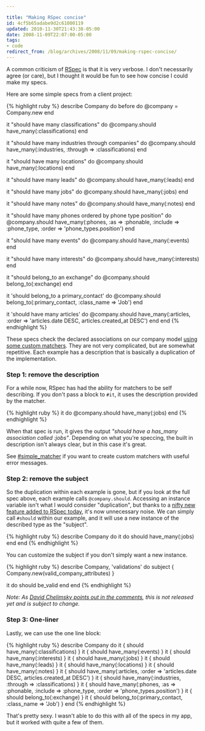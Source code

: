 ```yaml
---

title: "Making RSpec concise"
id: 4cf5b65adabe9d2c61000119
updated: 2010-11-30T21:43:38-05:00
date: 2008-11-09T22:07:00-05:00
tags:
- code
redirect_from: /blog/archives/2008/11/09/making-rspec-concise/
---
```


A common criticism of [RSpec](http://rspec.info) is that it is very verbose. I don't necessarily agree (or care), but I thought it would be fun to see how concise I could make my specs.

Here are some simple specs from a client project:

{% highlight ruby %}
describe Company do
  before do
    @company = Company.new
  end

  it "should have many classifications" do
    @company.should have_many(:classifications)
  end

  it "should have many industries through companies" do
    @company.should have_many(:industries, :through => :classifications)
  end

  it "should have many locations" do
    @company.should have_many(:locations)
  end

  it "should have many leads" do
    @company.should have_many(:leads)
  end

  it "should have many jobs" do
    @company.should have_many(:jobs)
  end

  it "should have many notes" do
    @company.should have_many(:notes)
  end

  it "should have many phones ordered by phone type position" do
    @company.should have_many(:phones, :as => :phonable,
      :include => :phone_type, :order => 'phone_types.position')
  end

  it "should have many events" do
    @company.should have_many(:events)
  end

  it "should have many interests" do
    @company.should have_many(:interests)
  end

  it "should belong_to an exchange" do
    @company.should belong_to(:exchange)
  end

  it 'should belong_to a primary_contact' do
    @company.should belong_to(:primary_contact, :class_name => 'Job')
  end

  it 'should have many articles' do
    @company.should have_many(:articles,
      :order => 'articles.date DESC, articles.created_at DESC')
  end
end
{% endhighlight %}

These specs check the declared associations on our company model [using some custom matchers](http://github.com/brandon/rspec-on-rails-matchers). They are not very complicated, but are somewhat repetitive. Each example has a description that is basically a duplication of the implementation.

### Step 1: remove the description

For a while now, RSpec has had the ability for matchers to be self describing. If you don't pass a block to `#it`, it uses the description provided by the matcher.

{% highlight ruby %}
it do
  @company.should have_many(:jobs)
end
{% endhighlight %}

When that spec is run, it gives the output <em>"should have a has\_many association called :jobs"</em>. Depending on what you're speccing, the built in description isn't always clear, but in this case it's great.

See [\#simple\_matcher](http://rspec.rubyforge.org/rspec/1.1.11/classes/Spec/Matchers.html#M000441) if you want to create custom matchers with useful error messages.

### Step 2: remove the subject

So the duplication within each example is gone, but if you look at the full spec above, each example calls `@company.should`. Accessing an instance variable isn't what I would consider "duplication", but thanks to a [nifty new feature added to RSpec today](http://github.com/dchelimsky/rspec/commit/dc51a976280b7d9638e9b87c3c7b3c13d3d0b207), it's now unnecessary noise. We can simply call `#should` within our example, and it will use a new instance of the described type as the "subject".

{% highlight ruby %}
describe Company do
  it do
    should have_many(:jobs)
  end
end
{% endhighlight %}

You can customize the subject if you don't simply want a new instance.

{% highlight ruby %}
describe Company, 'validations' do
  subject { Company.new(valid_company_attributes) }

  it do
    should be_valid
  end
end
{% endhighlight %}

*Note: As [David Chelimsky points out in the comments](#comment-9459), this is not released yet and is subject to change.*

### Step 3: One-liner

Lastly, we can use the one line block:

{% highlight ruby %}
describe Company do
  it { should have_many(:classifications) }
  it { should have_many(:events) }
  it { should have_many(:interests) }
  it { should have_many(:jobs) }
  it { should have_many(:leads) }
  it { should have_many(:locations) }
  it { should have_many(:notes) }
  it { should have_many(:articles, :order => 'articles.date DESC, articles.created_at DESC') }
  it { should have_many(:industries, :through => :classifications) }
  it { should have_many(:phones, :as => :phonable, :include => :phone_type, :order => 'phone_types.position') }
  it { should belong_to(:exchange) }
  it { should belong_to(:primary_contact, :class_name => 'Job') }
end
{% endhighlight %}

That's pretty sexy. I wasn't able to do this with all of the specs in my app, but it worked with quite a few of them.
